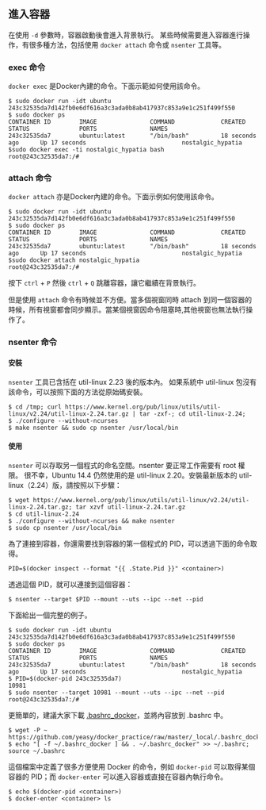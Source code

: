 ## 進入容器
在使用 `-d` 參數時，容器啟動後會進入背景執行。
某些時候需要進入容器進行操作，有很多種方法，包括使用 `docker attach` 命令或 `nsenter` 工具等。
### exec 命令
`docker exec` 是Docker內建的命令。下面示範如何使用該命令。
```
$ sudo docker run -idt ubuntu
243c32535da7d142fb0e6df616a3c3ada0b8ab417937c853a9e1c251f499f550
$ sudo docker ps
CONTAINER ID        IMAGE               COMMAND             CREATED             STATUS              PORTS               NAMES
243c32535da7        ubuntu:latest       "/bin/bash"         18 seconds ago      Up 17 seconds                           nostalgic_hypatia
$sudo docker exec -ti nostalgic_hypatia bash
root@243c32535da7:/#
```
### attach 命令
`docker attach` 亦是Docker內建的命令。下面示例如何使用該命令。
```
$ sudo docker run -idt ubuntu
243c32535da7d142fb0e6df616a3c3ada0b8ab417937c853a9e1c251f499f550
$ sudo docker ps
CONTAINER ID        IMAGE               COMMAND             CREATED             STATUS              PORTS               NAMES
243c32535da7        ubuntu:latest       "/bin/bash"         18 seconds ago      Up 17 seconds                           nostalgic_hypatia
$sudo docker attach nostalgic_hypatia
root@243c32535da7:/#
```

按下 `ctrl` + `P` 然後 `ctrl` + `Q` 跳離容器，讓它繼續在背景執行。
  
但是使用 `attach` 命令有時候並不方便。當多個視窗同時 attach 到同一個容器的時候，所有視窗都會同步顯示。當某個視窗因命令阻塞時,其他視窗也無法執行操作了。

### nsenter 命令
#### 安裝
`nsenter` 工具已含括在 util-linux 2.23 後的版本內。
如果系統中 util-linux 包沒有該命令，可以按照下面的方法從原始碼安裝。
```
$ cd /tmp; curl https://www.kernel.org/pub/linux/utils/util-linux/v2.24/util-linux-2.24.tar.gz | tar -zxf-; cd util-linux-2.24;
$ ./configure --without-ncurses
$ make nsenter && sudo cp nsenter /usr/local/bin
```

#### 使用
`nsenter` 可以存取另一個程式的命名空間。nsenter 要正常工作需要有 root 權限。
很不幸，Ubuntu 14.4 仍然使用的是 util-linux 2.20。安裝最新版本的 util-linux（2.24）版，請按照以下步驟：
```
$ wget https://www.kernel.org/pub/linux/utils/util-linux/v2.24/util-linux-2.24.tar.gz; tar xzvf util-linux-2.24.tar.gz
$ cd util-linux-2.24
$ ./configure --without-ncurses && make nsenter
$ sudo cp nsenter /usr/local/bin
```
為了連接到容器，你還需要找到容器的第一個程式的 PID，可以透過下面的命令取得。
```
PID=$(docker inspect --format "{{ .State.Pid }}" <container>)
```
透過這個 PID，就可以連接到這個容器：
```
$ nsenter --target $PID --mount --uts --ipc --net --pid
```
下面給出一個完整的例子。
```
$ sudo docker run -idt ubuntu
243c32535da7d142fb0e6df616a3c3ada0b8ab417937c853a9e1c251f499f550
$ sudo docker ps
CONTAINER ID        IMAGE               COMMAND             CREATED             STATUS              PORTS               NAMES
243c32535da7        ubuntu:latest       "/bin/bash"         18 seconds ago      Up 17 seconds                           nostalgic_hypatia
$ PID=$(docker-pid 243c32535da7)
10981
$ sudo nsenter --target 10981 --mount --uts --ipc --net --pid
root@243c32535da7:/#
```
更簡單的，建議大家下載
[.bashrc_docker](https://github.com/yeasy/docker_practice/raw/master/_local/.bashrc_docker)，並將內容放到 .bashrc 中。
```
$ wget -P ~ https://github.com/yeasy/docker_practice/raw/master/_local/.bashrc_docker;
$ echo "[ -f ~/.bashrc_docker ] && . ~/.bashrc_docker" >> ~/.bashrc; source ~/.bashrc
```
這個檔案中定義了很多方便使用 Docker 的命令，例如 `docker-pid` 可以取得某個容器的 PID；而 `docker-enter` 可以進入容器或直接在容器內執行命令。
```
$ echo $(docker-pid <container>)
$ docker-enter <container> ls
```
